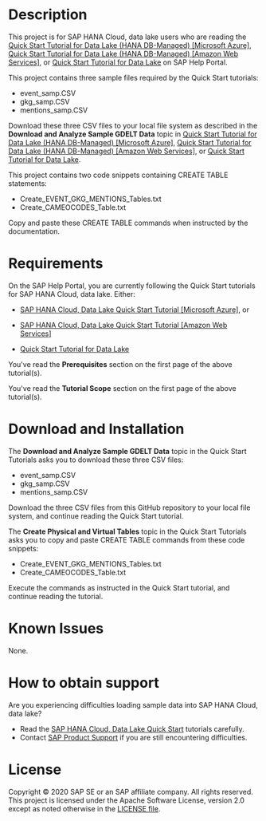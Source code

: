 # Description

This project is for SAP HANA Cloud, data lake users who are reading the [Quick Start Tutorial for Data Lake (HANA DB-Managed) [Microsoft Azure]](https://help.sap.com/viewer/c005245f608a4040842af487f546192a/latest/en-US), [Quick Start Tutorial for Data Lake (HANA DB-Managed) [Amazon Web Services]](https://help.sap.com/viewer/47e2b12f825c4d61a37920ce889b88ca/latest/en-US), or [Quick Start Tutorial for Data Lake](https://help.sap.com/viewer/product/SAP_HANA_DATA_LAKE/latest/en-US) on SAP Help Portal.

This project contains three sample files required by the Quick Start tutorials:

- event_samp.CSV
- gkg_samp.CSV
- mentions_samp.CSV   

Download these three CSV files to your local file system as described in the **Download and Analyze Sample GDELT Data** topic in [Quick Start Tutorial for Data Lake (HANA DB-Managed) [Microsoft Azure]](https://help.sap.com/viewer/c005245f608a4040842af487f546192a/latest/en-US), [Quick Start Tutorial for Data Lake (HANA DB-Managed) [Amazon Web Services]](https://help.sap.com/viewer/47e2b12f825c4d61a37920ce889b88ca/latest/en-US), or [Quick Start Tutorial for Data Lake](https://help.sap.com/viewer/product/SAP_HANA_DATA_LAKE/latest/en-US).

This project contains two code snippets containing CREATE TABLE statements:

- Create_EVENT_GKG_MENTIONS_Tables.txt
- Create_CAMEOCODES_Table.txt

Copy and paste these CREATE TABLE commands when instructed by the documentation.

# Requirements

On the SAP Help Portal, you are currently following the Quick Start tutorials for SAP HANA Cloud, data lake. Either:

- [SAP HANA Cloud, Data Lake Quick Start Tutorial [Microsoft Azure]](https://help.sap.com/viewer/80694cc56cd047f9b92cb4a7b7171bc2/latest/en-US), or

- [SAP HANA Cloud, Data Lake Quick Start Tutorial [Amazon Web Services]](https://help.sap.com/viewer/091bc50a962a4d4ba03b4bf2b8301ff5/latest/en-US)

- [Quick Start Tutorial for Data Lake](https://help.sap.com/viewer/product/SAP_HANA_DATA_LAKE/latest/en-US)

You've read the **Prerequisites** section on the first page of the above tutorial(s).

You've read the **Tutorial Scope** section on the first page of the above tutorial(s).

# Download and Installation

The **Download and Analyze Sample GDELT Data** topic in the Quick Start Tutorials asks you to download these three CSV files:

- event_samp.CSV
- gkg_samp.CSV
- mentions_samp.CSV

Download the three CSV files from this GitHub repository to your local file system, and continue reading the Quick Start tutorial.

The **Create Physical and Virtual Tables** topic in the Quick Start Tutorials asks you to copy and paste CREATE TABLE commands from these code snippets:

- Create_EVENT_GKG_MENTIONS_Tables.txt
- Create_CAMEOCODES_Table.txt

Execute the commands as instructed in the Quick Start tutorial, and continue reading the tutorial.

# Known Issues
None.

# How to obtain support
Are you experiencing difficulties loading sample data into SAP HANA Cloud, data lake?
- Read the [SAP HANA Cloud, Data Lake Quick Start](https://help.sap.com/viewer/product/DRAFT/SAP_HANA_DATA_LAKE/) tutorials carefully.
- Contact [SAP Product Support](https://support.sap.com/en/my-support/product-support.html) if you are still encountering difficulties.

# License
Copyright © 2020 SAP SE or an SAP affiliate company. All rights reserved. This project is licensed under the Apache Software License, version 2.0 except as noted otherwise in the [LICENSE file](https://github.wdf.sap.corp/staging-for-SAP-samples-public/hana-cloud-relational-data-lake-onboarding/blob/master/LICENSE).
